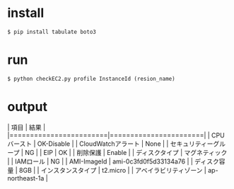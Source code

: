 # install

```
$ pip install tabulate boto3
```

# run

```
$ python checkEC2.py profile InstanceId (resion_name)
```

# output

| 項目                   | 結果                  |
|========================|=======================|
| CPUバースト            | OK-Disable            |
| CloudWatchアラート     |  None                 |
| セキュリティーグループ |  NG                   |
| EIP                    | OK                    |
| 削除保護               | Enable                |
| ディスクタイプ         | マグネティック        |
| IAMロール              |  NG                   |
| AMI-ImageId            | ami-0c3fd0f5d33134a76 |
| ディスク容量           | 8GB                   |
| インスタンスタイプ     | t2.micro              |
| アベイラビリティゾーン | ap-northeast-1a       |
